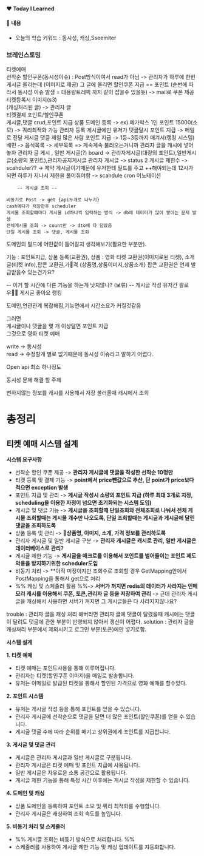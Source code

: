 #### ❤️ Today I Learned

#### 📕 내용

- 오늘의 학습 키워드 : 동시성, 캐싱,Sseemiter
	

### 브레인스토밍
티켓예매  
	선착순 할인쿠폰(동시성이슈)  : Post방식이여서 read가 아님
	-> 관리자가 하루에 한번 게시글 올리는데 (이미지로 제공) 그 글에 올리면 할인쿠폰 지급 == 포인트 
	(순번에 따라서 동시성 이슈 발생  =  대용량트레픽 까지 같이 잡을수 있을듯)
	-> mail로 쿠폰 제공
	티켓등록시 이미지(s3)  
	(캐싱처리된 글) -> 관리자 글  
	티켓결제 포인트/할인쿠폰  
	게시글,댓글 crud,포인트 지급
	상품 도메인 등록 -> ex) 메가박스 1인 포인트 15000(소모) -> 쿼리최적화 가능
	관리자 등록 게시글에만 유저가 댓글달시 포인트 지급 -> 메일로 전달
	게시글 댓글 제일 많은 사람 포인트 지급 -> 1등~3등까지 매겨서(랭킹 시스템)
	배민 -> 음식목록 -> 세부목록 => 계속계속 불러오는거니까 관리자 글을 캐시에 넣어놓자
	관리자 글 게시 , 일반 게시글(?)
		board -> 관리자게시글(대량의 포인트),일반게시글(소량의 포인트),관리자공지게시글 
		관리자 게시글 ->  status 2
		게시글 제한수 -> scahduler?? -> 제약 게시글이기때문에 유저한테 필드를 주고 ++해야되는데 12시가 되면 하루가 
		지나서 제한을 풀어줘야함 -> scahdule cron 어노테이션
		
		-- 게시글 조회 --
		
	비동기로 Post -> get {api두개로 나누기}
	cash에다가 저장한후 scheduler 
	게시물 조회할떄마다 게시물 id하나씩 입력하는 방식 -> db에 데이터가 많이 쌓이는 문제 발생
	전체게시물 조회 -> count만 -> dto에 다 담았음
	단일 게시물 조회 -> 댓글, 게시물 조회



도메인의 필드에 어떤값이 들어갈지 생각해보기(필요한 부분만).

기능 : 포인트지급, 상품 등록(교환권),
상품 : 영화 티켓 교환권(이미지로된 티켓), 소개글(티켓 info),팝콘 교환권,가격
{상품명,상품이미지,상품소개}
팝콘 교환권은 언제 발급받을수 있는건가요?

-- 이거 할 시간에 다른 기능을 하는게 낫지않나? (보류) --
	게시글 작성
	유저간 팔로우
	게시글 좋아요
	랭킹

도메인,연관관계 복잡해짐,기능면에서 시간소요가 커질것같음

그러면  
게시글이나 댓글을 몇 개 이상달면 포인트 지급  
그것으로 영화 티켓 예매  
  
write -> 동시성  
read -> 수정할게 별로 없기때문에 동시성 이슈라고 말하기 어렵다.

Open api 최소 하나정도

동시성 문제 해결 할 주제

변하지않는 정보를 캐시를 사용해서 저장
불러올때 캐시에서 조회

# 총정리

## 티켓 예매 시스템 설계

**시스템 요구사항**

- 선착순 할인 쿠폰 제공 -> **관리자 게시글에 댓글을 작성한 선착순 10명만**
- 티켓 등록 및 결제 기능 -> **point에서 price뺀값으로 추산, 단 point가 price보다 적으면 exception 발생**
- 포인트 지급 및 관리 -> **게시글 작성시 소량의 포인트 지급 (하루 최대 3개로 지정, scheduling을 이용한 자정이 넘으면 초기화되는 시스템 도입)**
- 게시글 및 댓글 기능 -> **게시글을 조회할때 단일조회와 전체조회로 나눠서 전체 게시물 조회할때는 게시물 개수만 나오도록, 단일 조회할때는 게시글과 게시글에 달린 댓글을 조회하도록**
- 상품 등록 및 관리 -> **상품명, 이미지, 소개, 가격 정보를 관리하도록**
- 관리자 게시글 및 일반 게시글 구분 -> **관리자 게시글은 캐시로 관리, 일반 게시글은 데이터베이스로 관리?**
- 게시글 제한 기능 -> **게시글을 매크로를 이용해서 포인트를 벌어들이는 포인트 제도 악용을 방지하기위한 scheduler도입**
- 비동기 처리 -> **아직 미정이지만 조회수로 조회할 경우 GetMapping안에서 PostMapping을 통해서 get으로 처리
- %% 캐싱 및 스케줄러 활용  %%-> **서버가 꺼지면 redis의 데이터가 사라지는 인메모리 캐시를 이용해서 쿠폰, 토큰,관리자 글 등을 저장하여 관리** 
	-> 근데 관리자 게시글을 캐싱해서 사용하면 서버가 꺼지면 그 게시글들은 다 사라지지않나요?

trouble : 관리자 글을 캐싱 처리 해버리면 관리자 글에 댓글이 달렸을때 캐시에는 댓글이 달려도 댓글에 관한 부분이 
반영되지 않아서 갱신이 어렵다.
solution : 관리자 글을 캐싱처리 부분에서 제외시키고 로그인 부분(토큰)에만 넣기로함.


**시스템 설계**

**1. 티켓 예매**

- 티켓 예매는 포인트사용을 통해 이루어집니다.
- 관리자는 티켓(할인쿠폰 이미지)을 메일로 발송합니다.
- 유저는 이메일로 발급된 티켓을 통해서 할인된 가격으로 영화 예매를 할수있다. 

**2. 포인트 시스템**

- 유저는 게시글 작성 등을 통해 포인트를 얻을 수 있습니다.
- 관리자 게시글에 선착순으로 댓글을 달면 더 많은 포인트(할인쿠폰)를 얻을 수 있습니다.
- 게시글 댓글 수에 따라 순위를 매기고 상위권에게 포인트를 지급합니다.

**3. 게시글 및 댓글 관리**

- 게시글은 관리자 게시글과 일반 게시글로 구분됩니다.
- 관리자 게시글은 티켓 예매 및 포인트 지급에 사용됩니다.
- 일반 게시글은 자유로운 소통 공간으로 활용됩니다.
- 게시글 제한 기능을 통해 특정 시간 이후에는 게시글 작성을 제한할 수 있습니다.

**4. 도메인 및 캐싱**

- 상품 도메인을 등록하여 포인트 소모 및 쿼리 최적화를 수행합니다.
- 관리자 게시글은 캐싱하여 조회 속도를 높입니다. 

**5. 비동기 처리 및 스케줄러**

- %% 게시글 조회는 비동기 방식으로 처리합니다. %%
- 스케줄러를 사용하여 게시글 제한 기능 및 캐싱 업데이트를 자동화합니다.






